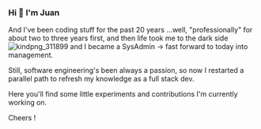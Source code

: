 ### Hi 👋 I'm Juan
And I've been coding stuff for the past 20 years 
...well, "professionally" for about two to three years first, 
and then life took me to the dark side ![kindpng_311899](https://user-images.githubusercontent.com/1832377/161396863-4161b703-3291-4de6-9e91-c477c089f051.png) and I became a SysAdmin -> fast forward to today into management.

Still, software engineering's been always a passion, so now I restarted a parallel path to refresh my knowledge as a full stack dev. 

Here you'll find some little experiments and contributions I'm currently working on. 

Cheers !

<!--
**jsueiro/jsueiro** is a ✨ _special_ ✨ repository because its `README.md` (this file) appears on your GitHub profile.

Here are some ideas to get you started:

- 🔭 I’m currently working on ...
- 🌱 I’m currently learning ...
- 👯 I’m looking to collaborate on ...
- 🤔 I’m looking for help with ...
- 💬 Ask me about ...
- 📫 How to reach me: ...
- 😄 Pronouns: ...
- ⚡ Fun fact: ...
-->
